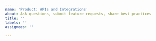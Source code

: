 ```yaml
---
name: 'Product: APIs and Integrations'
about: Ask questions, submit feature requests, share best practices
title: ''
labels: ''
assignees: ''

---
```



